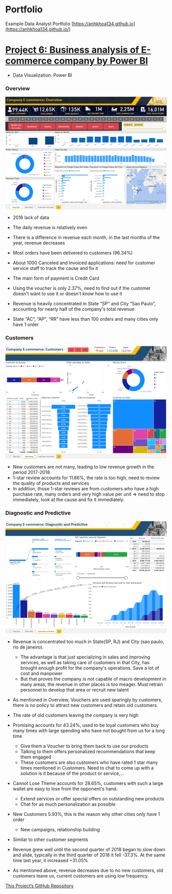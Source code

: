 # Portfolio
Example Data Analyst Portfolio
[https://anhkhoa134.github.io](https://anhkhoa134.github.io/)
# [Project 6: Business analysis of E-commerce company by Power BI](https://github.com/anhkhoa134/portfolio/tree/main/Project_6)

* Data Visualization: Power BI

### Overview
![](https://raw.githubusercontent.com/anhkhoa134/portfolio/main/Project_3/images/2022-08-11_203506.png)
- 2016 lack of data
- The daily revenue is relatively even
- There is a difference in revenue each month, in the last months of the year, revenue decreases

- Most orders have been delivered to customers (96.34%)
- About 1000 Canceled and Invoiced applications: need for customer service staff to track the cause and fix it

- The main form of payment is Credit Card
- Using the voucher is only 2.37%, need to find out if the customer doesn't want to use it or doesn't know how to use it

- Revenue is heavily concentrated in State “SP” and City “Sao Paulo”, accounting for nearly half of the company's total revenue
- State “AC”, “AP”, “RR” have less than 100 orders and many cities only have 1 order

### Customers
![](https://raw.githubusercontent.com/anhkhoa134/portfolio/main/Project_3/images/2022-08-11_203606.png)
- New customers are not many, leading to low revenue growth in the period 2017-2018
- 1-star review accounts for 11.86%, the rate is too high, need to review the quality of products and services
- In addition, those 1-star reviews are from customers who have a high purchase rate, many orders and very high value per unit => need to stop immediately, look at the cause and fix it immediately.

### Diagnostic and Predictive
![](https://raw.githubusercontent.com/anhkhoa134/portfolio/main/Project_3/images/2022-08-11_203643.png)
- Revenue is concentrated too much in State(SP, RJ) and City (sao paulo, rio de janeiro).
  - The advantage is that just specializing in sales and improving services, as well as taking care of customers in that City, has brought enough profit for the company's operations. Save a lot of cost and manpower
  - But that proves the company is not capable of macro development in many areas, the revenue in other places is too meager. Must retrain personnel to develop that area or recruit new talent

- As mentioned in Overview, Vouchers are used sparingly by customers, there is no policy to attract new customers and retain old customers.
- The rate of old customers leaving the company is very high
- Promising accounts for 43.24%, used to be loyal customers who buy many times with large spending who have not bought from us for a long time
  - Give them a Voucher to bring them back to use our products
  - Talking to them offers personalized recommendations that keep them engaged
  - These customers are also customers who have rated 1 star many times mentioned in Customers. Need to chat to come up with a solution is it because of the product or service,…
- Cannot Lose Theme accounts for 28.65%, customers with such a large wallet are easy to lose from the opponent's hand.
  - Extend services or offer special offers on outstanding new products
  - Chat for as much personalization as possible
- New Customers 5.93%, this is the reason why other cities only have 1 order
  - New campaigns, relationship building
- Similar to other customer segments
- Revenue grew well until the second quarter of 2018 began to slow down and slide, typically in the third quarter of 2018 it fell -37.3%. At the same time last year, it increased +31.05%
- As mentioned above, revenue decreases due to no new customers, old customers leave us, current customers are using low frequency.

[This Project’s GitHub Repository](https://github.com/anhkhoa134/portfolio/tree/main/Project_6)

